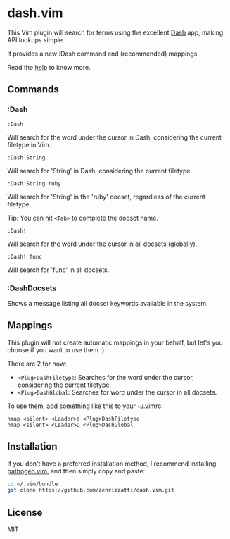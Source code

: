 # dash.vim

This Vim plugin will search for terms using the excellent [Dash][Dash]
app, making API lookups simple.

It provides a new :Dash command and (recommended) mappings.

Read the [help][vim-doc] to know more.

## Commands

### :Dash

```
:Dash
```

Will search for the word under the cursor in Dash, considering the
current filetype in Vim.

```
:Dash String
```

Will search for 'String' in Dash, considering the current filetype.

```
:Dash String ruby
```

Will search for 'String' in the 'ruby' docset, regardless of the current
filetype.

Tip: You can hit `<Tab>` to complete the docset name.

```
:Dash!
```
Will search for the word under the cursor in all docsets (globally).

```
:Dash! func
```

Will search for 'func' in all docsets.

### :DashDocsets

Shows a message listing all docset keywords available in the system.

## Mappings

This plugin will not create automatic mappings in your behalf, but let's
you choose if you want to use them :)

There are 2 for now:

* `<Plug>DashFiletype`: Searches for the word under the cursor,
  considering the current filetype.
* `<Plug>DashGlobal`: Searches for word under the cursor in all docsets.

To use them, add something like this to your ~/.vimrc:

```vim
nmap <silent> <Leader>d <Plug>DashFiletype
nmap <silent> <Leader>D <Plug>DashGlobal
```

## Installation

If you don't have a preferred installation method, I recommend
installing [pathogen.vim][pathogen], and then simply copy and paste:

```bash
cd ~/.vim/bundle
git clone https://github.com/zehrizzatti/dash.vim.git
```

## License

MIT

[Dash]: http://kapeli.com/
[pathogen]: https://github.com/tpope/vim-pathogen
[vim-doc]: http://vim-doc.heroku.com/view?https://raw.github.com/zehrizzatti/dash.vim/master/doc/dash.txt
